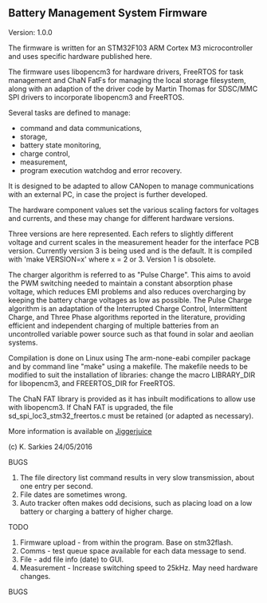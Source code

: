 Battery Management System Firmware
----------------------------------

Version: 1.0.0

The firmware is written for an STM32F103 ARM Cortex M3 microcontroller and uses
specific hardware published here.

The firmware uses libopencm3 for hardware drivers, FreeRTOS for task management
and ChaN FatFs for managing the local storage filesystem, along with an
adaption of the driver code by Martin Thomas for SDSC/MMC SPI drivers to
incorporate libopencm3 and FreeRTOS.

Several tasks are defined to manage:

- command and data communications,
- storage,
- battery state monitoring,
- charge control,
- measurement,
- program execution watchdog and error recovery.

It is designed to be adapted to allow CANopen to manage communications with an
external PC, in case the project is further developed.

The hardware component values set the various scaling factors for voltages and
currents, and these may change for different hardware versions.

Three versions are here represented. Each refers to slightly different
voltage and current scales in the measurement header for the interface PCB
version. Currently version 3 is being used and is the default.
It is compiled with 'make VERSION=x' where x = 2 or 3. Version 1 is obsolete.

The charger algorithm is referred to as "Pulse Charge". This aims to avoid the
PWM switching needed to maintain a constant absorption phase voltage, which
reduces EMI problems and also reduces overcharging by keeping the battery charge
voltages as low as possible. The Pulse Charge algorithm is an adaptation of 
the Interrupted Charge Control, Intermittent Charge, and Three Phase algorithms
reported in the literature, providing efficient and independent charging of
multiple batteries from an uncontrolled variable power source such as that found
in solar and aeolian systems.

Compilation is done on Linux using The arm-none-eabi compiler package and by
command line "make" using a makefile. The makefile needs to be modified to suit
the installation of libraries: change the macro LIBRARY_DIR for libopencm3, and
FREERTOS_DIR for FreeRTOS.

The ChaN FAT library is provided as it has inbuilt modifications to allow use
with libopencm3. If ChaN FAT is upgraded, the file sd_spi_loc3_stm32_freertos.c
must be retained (or adapted as necessary).

More information is available on [Jiggerjuice](http://www.jiggerjuice.info/electronics/projects/solarbms/solarbms-software.html)

(c) K. Sarkies 24/05/2016

BUGS

1. The file directory list command results in very slow transmission, about one
   entry per second.
2. File dates are sometimes wrong.
3. Auto tracker often makes odd decisions, such as placing load on a low battery
   or charging a battery of higher charge.

TODO

1. Firmware upload - from within the program. Base on stm32flash.
2. Comms - test queue space available for each data message to send.
3. File - add file info (date) to GUI.
4. Measurement - Increase switching speed to 25kHz. May need hardware changes.

BUGS


